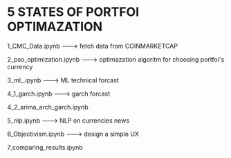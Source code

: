 5 STATES OF PORTFOI OPTIMAZATION
=======

1_CMC_Data.ipynb ---> fetch data from COINMARKETCAP

2_pso_optimization.ipynb ---> optimazation algoritm for choosing portfoi's currency

3_ml_.ipynb ---> ML technical forcast

4_1_garch.ipynb ---> garch forcast

4_2_arima_arch_garch.ipynb

5_nlp.ipynb ---> NLP on currencies news

6_Objectivism.ipynb ---> design a simple UX

7_comparing_results.ipynb
